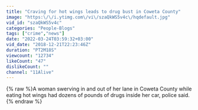 ```yaml
---
title: "Craving for hot wings leads to drug bust in Coweta County"
image: "https:\/\/i.ytimg.com\/vi\/szaQkWS5v4c\/hqdefault.jpg"
vid_id: "szaQkWS5v4c"
categories: "People-Blogs"
tags: ["crime","news"]
date: "2022-03-24T03:59:32+03:00"
vid_date: "2018-12-21T22:23:46Z"
duration: "PT2M18S"
viewcount: "12734"
likeCount: "47"
dislikeCount: ""
channel: "11Alive"
---
```

{% raw %}A woman swerving in and out of her lane in Coweta County while eating hot wings had dozens of pounds of drugs inside her car, police said.{% endraw %}
